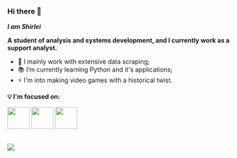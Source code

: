 ### Hi there 👋
***I am Shirlei***

**A student of analysis and systems development, and I currently work as a support analyst.**

- 🔭 I mainly work with extensive data scraping;
- 📚 I’m currently learning Python and it's applications;
- ⚡ I'm into making video games with a historical twist.

**💡 I'm focused on:**

<div style="display: inline">
  <img width='50' height='50' src="https://cdn.jsdelivr.net/gh/devicons/devicon/icons/python/python-original-wordmark.svg" />
  <img width='50' height='50' src="https://cdn.jsdelivr.net/gh/devicons/devicon/icons/postgresql/postgresql-original-wordmark.svg" />
  <img width='50' height='50' src="https://cdn.jsdelivr.net/gh/devicons/devicon/icons/godot/godot-original-wordmark.svg" />
</div>

##

<a href="https://www.linkedin.com/in/shirlei-zounar/">
<img src="https://img.shields.io/badge/linkedin-%230077B5.svg?style=for-the-badge&logo=linkedin&logoColor=white">
</a>
          

